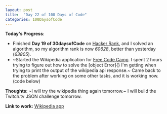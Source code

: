 ```yaml
---
layout: post
title:  "Day 22 of 100 Days of Code"
categories: 100DaysofCode
---
```


**Today's Progress**:
+ Finished **Day 19 of 30daysofCode** on [Hacker Rank](http://www.hackerrank.com), and I solved an algorithm, so my algorithm rank is now *60628*, better than yesterday (*63805*). 
+ ~Started the Wikipedia application for [Free Code Camp]( https://www.freecodecamp.org). I spent 2 hours trying to figure out how to solve the [object Error]{} I'm getting when trying to print the output of the wikipedia api response.~ Came back to the problem after working on some other tasks, and it is working now.  (code below) 

**Thoughts**: ~I will try the wikipedia thing again tomorrow.~ I will build the Twitch.tv JSON challenge tomorrow.    

**Link to work:**  [Wikipedia app](https://codepen.io/jessachandler/pen/aybmxZ)  
